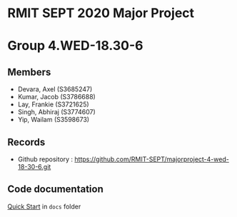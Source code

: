 # RMIT SEPT 2020 Major Project

# Group 4.WED-18.30-6

## Members
* Devara, Axel (S3685247)
* Kumar, Jacob (S3786688)
* Lay, Frankie (S3721625)
* Singh, Abhiraj (S3774607)
* Yip, Wailam (S3598673)

## Records

* Github repository : https://github.com/RMIT-SEPT/majorproject-4-wed-18-30-6.git


## Code documentation

[Quick Start](/docs/README.md) in `docs` folder
